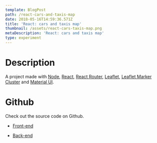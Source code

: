 ```yaml
---
template: BlogPost
path: /react-cars-and-taxis-map
date: 2018-05-16T14:59:36.571Z
title: 'React: cars and taxis map'
thumbnail: /assets/react-cars-taxis-map.png
metaDescription: 'React: cars and taxis map'
type: experiment
---
```

# Description

A project made with 
[Node](https://nodejs.org/en/),
[React](https://reactjs.org),
[React Router](https://reacttraining.com/react-router/),
[Leaflet](https://leafletjs.com/),
[Leaflet Marker Cluster](https://github.com/Leaflet/Leaflet.markercluster) and 
[Material UI](https://material-ui.com/).

# Github

Check out the source code on Github.

- [Front-end](https://github.com/brunogarcia/cars-taxis-map)

- [Back-end](https://github.com/brunogarcia/node-api-cars-taxis)
